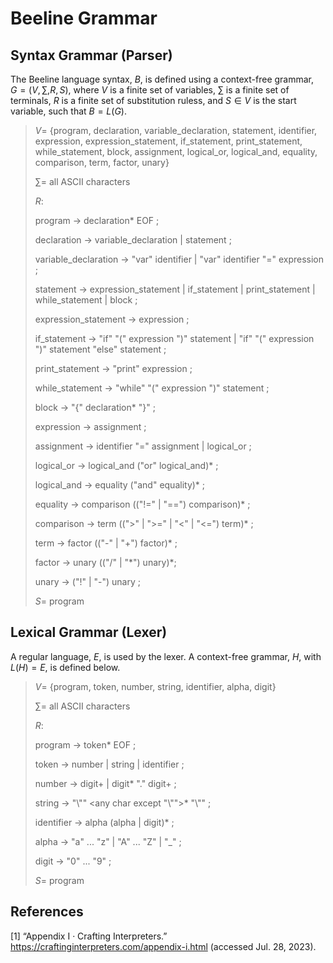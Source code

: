 # Beeline Grammar

## Syntax Grammar (Parser)

The Beeline language syntax, $B$, is defined using a context-free grammar, $G = (V, \sum, R, S)$, where $V$ is a finite set of variables, $\sum$ is a finite set of terminals, $R$ is a finite set of substitution ruless, and $S \in V$ is the start variable, such that $B = L(G)$.

> $V =$ {program, declaration, variable_declaration, statement, identifier, expression, expression_statement, if_statement, print_statement, while_statement, block, assignment, logical_or, logical_and, equality, comparison, term, factor, unary}
> 
> $\sum =$ all ASCII characters
> 
> $R$:
> 
> program $\rightarrow$ declaration* EOF ;
> 
> declaration $\rightarrow$ variable_declaration | statement ;
> 
> variable_declaration $\rightarrow$ "var" identifier | "var" identifier "=" expression ;
> 
> statement $\rightarrow$ expression_statement | if_statement | print_statement | while_statement | block ;
> 
> expression_statement $\rightarrow$ expression ;
> 
> if_statement $\rightarrow$ "if" "(" expression ")" statement | "if" "(" expression ")" statement "else" statement ;
> 
> print_statement $\rightarrow$ "print" expression ;
> 
> while_statement $\rightarrow$ "while" "(" expression ")" statement ;
> 
> block $\rightarrow$ "{" declaration* "}" ;
> 
> expression $\rightarrow$ assignment ;
> 
> assignment $\rightarrow$ identifier "=" assignment | logical_or ;
> 
> logical_or $\rightarrow$ logical_and ("or" logical_and)* ;
> 
> logical_and $\rightarrow$ equality ("and" equality)* ;
> 
> equality $\rightarrow$ comparison (("!=" | "==") comparison)* ;
> 
> comparison $\rightarrow$ term ((">" | ">=" | "<" | "<=") term)* ;
> 
> term $\rightarrow$ factor (("-" | "+") factor)* ;
> 
> factor $\rightarrow$ unary (("/" | "\*") unary)\*;
> 
> unary $\rightarrow$ ("!" | "-") unary ;
> 
> $S =$ program

## Lexical Grammar (Lexer)

A regular language, $E$, is used by the lexer. A context-free grammar, $H$, with $L(H) = E$, is defined below.

> $V =$ {program, token, number, string, identifier, alpha, digit}
>
> $\sum =$ all ASCII characters
>
> $R:$
>
> program $\rightarrow$ token* EOF ;
>
> token $\rightarrow$ number | string | identifier ;
>
> number $\rightarrow$ digit+ | digit* "." digit+ ;
> 
> string $\rightarrow$ "\\"" <any char except "\\"">* "\\"" ;
> 
> identifier $\rightarrow$ alpha (alpha | digit)* ;
> 
> alpha $\rightarrow$ "a" ... "z" | "A" ... "Z" | "_" ;
> 
> digit $\rightarrow$ "0" ... "9" ;
>
> $S =$ program

## References

[1] “Appendix I · Crafting Interpreters.” https://craftinginterpreters.com/appendix-i.html (accessed Jul. 28, 2023).
